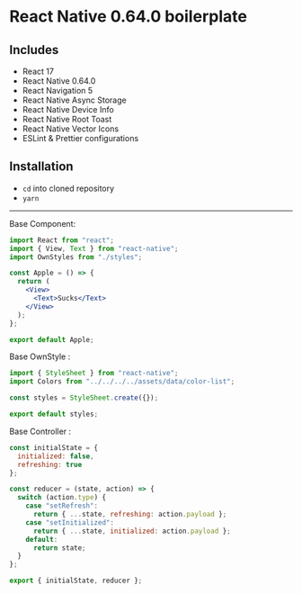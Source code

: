 # React Native 0.64.0 boilerplate

## Includes

  * React 17
  * React Native 0.64.0
  * React Navigation 5
  * React Native Async Storage
  * React Native Device Info
  * React Native Root Toast
  * React Native Vector Icons
  * ESLint & Prettier configurations

## Installation

  * `cd` into cloned repository
  * `yarn`

---

Base Component:

```jsx
import React from "react";
import { View, Text } from "react-native";
import OwnStyles from "./styles";

const Apple = () => {
  return (
    <View>
      <Text>Sucks</Text>
    </View>
  );
};

export default Apple;
```

Base OwnStyle :

```js
import { StyleSheet } from "react-native";
import Colors from "../../../../assets/data/color-list";

const styles = StyleSheet.create({});

export default styles;
```

Base Controller :

```js
const initialState = {
  initialized: false,
  refreshing: true
};

const reducer = (state, action) => {
  switch (action.type) {
    case "setRefresh":
      return { ...state, refreshing: action.payload };
    case "setInitialized":
      return { ...state, initialized: action.payload };
    default:
      return state;
  }
};

export { initialState, reducer };
```
